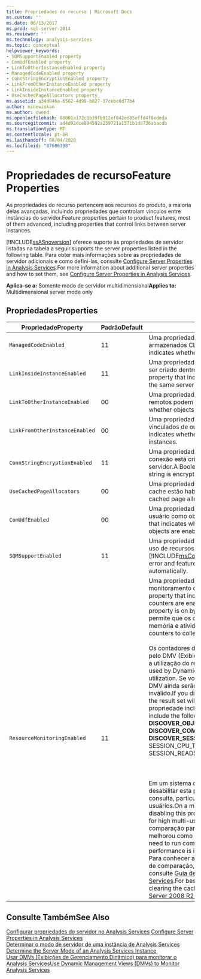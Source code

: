 ```yaml
---
title: Propriedades do recurso | Microsoft Docs
ms.custom: ''
ms.date: 06/13/2017
ms.prod: sql-server-2014
ms.reviewer: ''
ms.technology: analysis-services
ms.topic: conceptual
helpviewer_keywords:
- SQMSupportEnabled property
- ComUdfEnabled property
- LinkToOtherInstanceEnabled property
- ManagedCodeEnabled property
- ConnStringEncryptionEnabled property
- LinkFromOtherInstanceEnabled property
- LinkInsideInstanceEnabled property
- UseCachedPageAllocators property
ms.assetid: a34d046a-6562-4d98-b827-37cebc6d77b4
author: minewiskan
ms.author: owend
ms.openlocfilehash: 08001a172c1b39fb912ef042ed85effd4f8ededa
ms.sourcegitcommit: ad4d92dce894592a259721a1571b1d8736abacdb
ms.translationtype: MT
ms.contentlocale: pt-BR
ms.lasthandoff: 08/04/2020
ms.locfileid: "87686398"
---
```

# <a name="feature-properties"></a><span data-ttu-id="fbf39-102">Propriedades de recurso</span><span class="sxs-lookup"><span data-stu-id="fbf39-102">Feature Properties</span></span>
  <span data-ttu-id="fbf39-103">As propriedades do recurso pertencem aos recursos do produto, a maioria delas avançadas, incluindo propriedades que controlam vínculos entre instâncias do servidor.</span><span class="sxs-lookup"><span data-stu-id="fbf39-103">Feature properties pertain to product features, most of them advanced, including properties that control links between server instances.</span></span>  
  
 [!INCLUDE[ssASnoversion](../../includes/ssasnoversion-md.md)] <span data-ttu-id="fbf39-104">oferece suporte às propriedades de servidor listadas na tabela a seguir.</span><span class="sxs-lookup"><span data-stu-id="fbf39-104">supports the server properties listed in the following table.</span></span> <span data-ttu-id="fbf39-105">Para obter mais informações sobre as propriedades de servidor adicionais e como defini-las, consulte [Configure Server Properties in Analysis Services](server-properties-in-analysis-services.md).</span><span class="sxs-lookup"><span data-stu-id="fbf39-105">For more information about additional server properties and how to set them, see [Configure Server Properties in Analysis Services](server-properties-in-analysis-services.md).</span></span>  
  
 <span data-ttu-id="fbf39-106">**Aplica-se a:** Somente modo de servidor multidimensional</span><span class="sxs-lookup"><span data-stu-id="fbf39-106">**Applies to:** Multidimensional server mode only</span></span>  
  
## <a name="properties"></a><span data-ttu-id="fbf39-107">Propriedades</span><span class="sxs-lookup"><span data-stu-id="fbf39-107">Properties</span></span>  
  
|<span data-ttu-id="fbf39-108">Propriedade</span><span class="sxs-lookup"><span data-stu-id="fbf39-108">Property</span></span>|<span data-ttu-id="fbf39-109">Padrão</span><span class="sxs-lookup"><span data-stu-id="fbf39-109">Default</span></span>|<span data-ttu-id="fbf39-110">Descrição</span><span class="sxs-lookup"><span data-stu-id="fbf39-110">Description</span></span>|  
|--------------|-------------|-----------------|  
|`ManagedCodeEnabled`|<span data-ttu-id="fbf39-111">1</span><span class="sxs-lookup"><span data-stu-id="fbf39-111">1</span></span>|<span data-ttu-id="fbf39-112">Uma propriedade booliana que indica se procedimentos armazenados CLR estão habilitados.</span><span class="sxs-lookup"><span data-stu-id="fbf39-112">A Boolean property that indicates whether CLR storage procedures are enabled.</span></span>|  
|`LinkInsideInstanceEnabled`|<span data-ttu-id="fbf39-113">1</span><span class="sxs-lookup"><span data-stu-id="fbf39-113">1</span></span>|<span data-ttu-id="fbf39-114">Uma propriedade booliana que indica se um objeto vinculado pode ser criado dentro da mesma instância do servidor.</span><span class="sxs-lookup"><span data-stu-id="fbf39-114">A Boolean property that indicates whether a linked object can be created inside the same server instance.</span></span>|  
|`LinkToOtherInstanceEnabled`|<span data-ttu-id="fbf39-115">0</span><span class="sxs-lookup"><span data-stu-id="fbf39-115">0</span></span>|<span data-ttu-id="fbf39-116">Uma propriedade booliana que indica se objetos em servidores remotos podem ser vinculados.</span><span class="sxs-lookup"><span data-stu-id="fbf39-116">A Boolean property that indicates whether objects on remote servers can be linked to.</span></span>|  
|`LinkFromOtherInstanceEnabled`|<span data-ttu-id="fbf39-117">0</span><span class="sxs-lookup"><span data-stu-id="fbf39-117">0</span></span>|<span data-ttu-id="fbf39-118">Uma propriedade booliana que indica se objetos podem ser vinculados de outras instâncias do servidor.</span><span class="sxs-lookup"><span data-stu-id="fbf39-118">A Boolean property that indicates whether objects can be linked to from other server instances.</span></span>|  
|`ConnStringEncryptionEnabled`|<span data-ttu-id="fbf39-119">1</span><span class="sxs-lookup"><span data-stu-id="fbf39-119">1</span></span>|<span data-ttu-id="fbf39-120">Uma propriedade booliana que indica se a cadeia de caracteres de conexão está criptografada no arquivo de configuração de servidor.</span><span class="sxs-lookup"><span data-stu-id="fbf39-120">A Boolean property that indicates whether the connection string is encrypted in the server configuration file.</span></span>|  
|`UseCachedPageAllocators`|<span data-ttu-id="fbf39-121">0</span><span class="sxs-lookup"><span data-stu-id="fbf39-121">0</span></span>|<span data-ttu-id="fbf39-122">Uma propriedade booliana que indica se alocadores da página em cache estão habilitados.</span><span class="sxs-lookup"><span data-stu-id="fbf39-122">A Boolean property that indicates whether cached page allocators are enabled.</span></span>|  
|`ComUdfEnabled`|<span data-ttu-id="fbf39-123">0</span><span class="sxs-lookup"><span data-stu-id="fbf39-123">0</span></span>|<span data-ttu-id="fbf39-124">Uma propriedade booliana que indica se as funções definidas pelo usuário como objetos COM estão habilitadas.</span><span class="sxs-lookup"><span data-stu-id="fbf39-124">A Boolean property that indicates whether user-defined functions defined as COM objects are enabled.</span></span>|  
|`SQMSupportEnabled`|<span data-ttu-id="fbf39-125">1</span><span class="sxs-lookup"><span data-stu-id="fbf39-125">1</span></span>|<span data-ttu-id="fbf39-126">Uma propriedade booliana que indica se os relatórios de erro e de uso de recursos são enviados automaticamente ao [!INCLUDE[msCoName](../../includes/msconame-md.md)] .</span><span class="sxs-lookup"><span data-stu-id="fbf39-126">A Boolean property that indicates whether error and feature usage reports are sent to [!INCLUDE[msCoName](../../includes/msconame-md.md)] automatically.</span></span>|  
|`ResourceMonitoringEnabled`|<span data-ttu-id="fbf39-127">1</span><span class="sxs-lookup"><span data-stu-id="fbf39-127">1</span></span>|<span data-ttu-id="fbf39-128">Uma propriedade booliana que indica se os contadores de monitoramento de recursos internos estão habilitados.</span><span class="sxs-lookup"><span data-stu-id="fbf39-128">A Boolean property that indicates whether internal resource monitoring counters are enabled.</span></span> <span data-ttu-id="fbf39-129">Essa propriedade é ativada por padrão.</span><span class="sxs-lookup"><span data-stu-id="fbf39-129">This property is on by default.</span></span> <span data-ttu-id="fbf39-130">Quando está habilitada, esta propriedade permite que os contadores coletem dados de uso sobre CPU, memória e atividade de E/S.</span><span class="sxs-lookup"><span data-stu-id="fbf39-130">When enabled, this property allows counters to collect usage data about CPU, memory, and I/O activity.</span></span><br /><br /> <span data-ttu-id="fbf39-131">Os contadores de monitoramento de recursos internos são usados pelo DMV (Exibições de gerenciamento dinâmico) que relatam sobre a utilização do recurso.</span><span class="sxs-lookup"><span data-stu-id="fbf39-131">Internal resource monitoring counters are used by Dynamic Management Views (DMV) that report on resource utilization.</span></span> <span data-ttu-id="fbf39-132">Se você desabilitar esta propriedade, as consultas do DMV ainda serão executadas, mas o conjunto de resultados será inválido.</span><span class="sxs-lookup"><span data-stu-id="fbf39-132">If you disable this property, the DMV queries will still run, but the result set will be invalid.</span></span> <span data-ttu-id="fbf39-133">Os DMVs que dependem desta propriedade incluem o seguinte:</span><span class="sxs-lookup"><span data-stu-id="fbf39-133">DMVs that depend on this property include the following:</span></span><br /><span data-ttu-id="fbf39-134">**DISCOVER_OBJECT_ACTIVITY**</span><span class="sxs-lookup"><span data-stu-id="fbf39-134">**DISCOVER_OBJECT_ACTIVITY**</span></span><br /><span data-ttu-id="fbf39-135">**DISCOVER_COMMAND_OBJECTS**</span><span class="sxs-lookup"><span data-stu-id="fbf39-135">**DISCOVER_COMMAND_OBJECTS**</span></span><br /><span data-ttu-id="fbf39-136">**DISCOVER_SESSIONS** (para SESSION_READS, SESSION_WRITES, SESSION_CPU_TIME_MS)</span><span class="sxs-lookup"><span data-stu-id="fbf39-136">**DISCOVER_SESSIONS** (for SESSION_READS, SESSION_WRITES, SESSION_CPU_TIME_MS)</span></span><br /><br /> <br /><br /> <span data-ttu-id="fbf39-137">Em um sistema de vários núcleos que usa arquitetura de NUMA, desabilitar esta propriedade pode melhorar o desempenho da consulta, particularmente para cargas de trabalho altas de vários usuários.</span><span class="sxs-lookup"><span data-stu-id="fbf39-137">On a multi-core system that uses NUMA architecture, disabling this property can improve query performance, particularly for high multi-user workloads.</span></span> <span data-ttu-id="fbf39-138">Você precisará executar testes de comparação para determinar se o desempenho da consulta melhorou como o resultado da alteração desta propriedade.</span><span class="sxs-lookup"><span data-stu-id="fbf39-138">You will need to run comparison tests to determine whether query performance is improved as the result of changing this property.</span></span> <span data-ttu-id="fbf39-139">Para conhecer as práticas recomendadas sobre como fazer testes de comparação, inclusive limpar o cache e evitar erros comuns, consulte [Guia de operações do SQL Server 2008 R2 Analysis Services](https://go.microsoft.com/fwlink/?LinkID=225539).</span><span class="sxs-lookup"><span data-stu-id="fbf39-139">For best practices on running comparison tests, including clearing the cache and avoiding common mistakes, see the [SQL Server 2008 R2 Analysis Services Operations Guide](https://go.microsoft.com/fwlink/?LinkID=225539).</span></span>|  
  
## <a name="see-also"></a><span data-ttu-id="fbf39-140">Consulte Também</span><span class="sxs-lookup"><span data-stu-id="fbf39-140">See Also</span></span>  
 <span data-ttu-id="fbf39-141">[Configurar propriedades do servidor no Analysis Services](server-properties-in-analysis-services.md) </span><span class="sxs-lookup"><span data-stu-id="fbf39-141">[Configure Server Properties in Analysis Services](server-properties-in-analysis-services.md) </span></span>  
 <span data-ttu-id="fbf39-142">[Determinar o modo de servidor de uma instância de Analysis Services](../instances/determine-the-server-mode-of-an-analysis-services-instance.md) </span><span class="sxs-lookup"><span data-stu-id="fbf39-142">[Determine the Server Mode of an Analysis Services Instance](../instances/determine-the-server-mode-of-an-analysis-services-instance.md) </span></span>  
 [<span data-ttu-id="fbf39-143">Usar DMVs &#40;Exibições de Gerenciamento Dinâmico&#41; para monitorar o Analysis Services</span><span class="sxs-lookup"><span data-stu-id="fbf39-143">Use Dynamic Management Views &#40;DMVs&#41; to Monitor Analysis Services</span></span>](../instances/use-dynamic-management-views-dmvs-to-monitor-analysis-services.md)  
  
  
